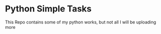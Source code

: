# Python Simple Tasks
This Repo contains some of my python works, but not all
I will be uploading more
